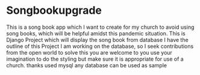 # Songbookupgrade
This is a song book app which I want to create for my church to avoid using song books, which will be helpful amidst this pandemic situation. This is Django Project which will display the song book from database I have the outline of this Project I am working on the database, so I seek contributions from the open world to solve this you are welcome to you use your imagination to do the styling but make sure it is appropriate for use of a church. thanks
used mysql any database can be used as sample 

